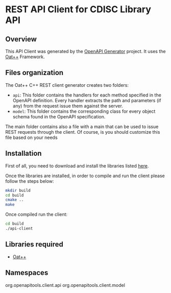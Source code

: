 # REST API Client for CDISC Library API

## Overview
This API Client was generated by the [OpenAPI Generator](https://openapi-generator.tech) project.
It uses the [Oat++](https://github.com/oatpp/oatpp) Framework.

## Files organization
The Oat++ C++ REST client generator creates two folders:
- `api`: This folder contains the handlers for each method specified in the OpenAPI definition. Every handler extracts
the path and parameters (if any) from the request issue them against the server.
- `model`: This folder contains the corresponding class for every object schema found in the OpenAPI specification.

The main folder contains also a file with a main that can be used to issue REST requests through the client.
Of course, is you should customize this file based on your needs

## Installation
First of all, you need to download and install the libraries listed [here](#libraries-required).

Once the libraries are installed, in order to compile and run the client please follow the steps below:
```bash
mkdir build
cd build
cmake ..
make
```

Once compiled run the client:

```bash
cd build
./api-client
```

## Libraries required
- [Oat++](https://oatpp.io/)

## Namespaces
org.openapitools.client.api
org.openapitools.client.model
